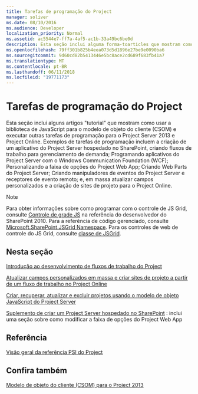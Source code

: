 ```yaml
---
title: Tarefas de programação do Project
manager: soliver
ms.date: 08/10/2016
ms.audience: Developer
localization_priority: Normal
ms.assetid: ac5544e7-ff7a-4af5-ac1b-33a49bc6be0d
description: Esta seção inclui alguma forma-toarticles que mostram como usar a biblioteca de JavaScript para o modelo de objeto do cliente (CSOM) e executar outras tarefas de programação para o Project Server 2013 e Project Online. Exemplos de tarefas de programação incluem a criação de um aplicativo do Project Server hospedado no SharePoint, criando fluxos de trabalho para gerenciamento de demanda; Programando aplicativos do Project Server com o Windows Communication Foundation (WCF); Personalizando a faixa de opções do Project Web App; Criando Web Parts do Project Server; Criando manipuladores de eventos do Project Server e receptores de evento remoto; e, em massa atualizar campos personalizados e a criação de sites de projeto para o Project Online.
ms.openlocfilehash: 79ff301b825b4eea073d5d1896e27be9e0090ba6
ms.sourcegitcommit: 9d60cd82b5413446e5bc8ace2cd689f683fb41a7
ms.translationtype: MT
ms.contentlocale: pt-BR
ms.lasthandoff: 06/11/2018
ms.locfileid: "19771173"
---
```

# <a name="project-programming-tasks"></a>Tarefas de programação do Project

Esta seção inclui alguns artigos "tutorial" que mostram como usar a biblioteca de JavaScript para o modelo de objeto do cliente (CSOM) e executar outras tarefas de programação para o Project Server 2013 e Project Online. Exemplos de tarefas de programação incluem a criação de um aplicativo do Project Server hospedado no SharePoint, criando fluxos de trabalho para gerenciamento de demanda; Programando aplicativos do Project Server com o Windows Communication Foundation (WCF); Personalizando a faixa de opções do Project Web App; Criando Web Parts do Project Server; Criando manipuladores de eventos do Project Server e receptores de evento remoto; e, em massa atualizar campos personalizados e a criação de sites de projeto para o Project Online.
  
> [!NOTE]
> Para obter informações sobre como programar com o controle de JS Grid, consulte [Controle de grade JS](http://msdn.microsoft.com/en-us/library/ee535898%28office.14%29.aspx) na referência do desenvolvedor do SharePoint 2010. Para a referência de código gerenciado, consulte [Microsoft.SharePoint.JSGrid Namespace](http://msdn.microsoft.com/en-us/library/microsoft.sharepoint.jsgrid%28Office.15%29.aspx). Para os controles de web de controle do JS Grid, consulte [classe de JSGrid](http://msdn.microsoft.com/en-us/library/microsoft.sharepoint.webcontrols.jsgrid%28Office.15%29.aspx). 
  
## <a name="in-this-section"></a>Nesta seção

[Introdução ao desenvolvimento de fluxos de trabalho do Project](getting-started-developing-project-server-workflows.md)
  
[Atualizar campos personalizados em massa e criar sites de projeto a partir de um fluxo de trabalho no Project Online](bulk-update-custom-fields-and-create-project-sites-from-workflow-in-project.md)
  
[Criar, recuperar, atualizar e excluir projetos usando o modelo de objeto JavaScript do Project Server](create-retrieve-update-delete-projects-using-project-server-javascript.md)
  
[Suplemento de criar um Project Server hospedado no SharePoint](create-a-sharepoint-hosted-project-server-add-in.md) : inclui uma seção sobre como modificar a faixa de opções do Project Web App 
  
## <a name="reference"></a>Referência

[Visão geral da referência PSI do Project](project-psi-reference-overview.md)
  
## <a name="see-also"></a>Confira também



[Modelo de objeto do cliente (CSOM) para o Project 2013](client-side-object-model-csom-for-project-2013.md)

